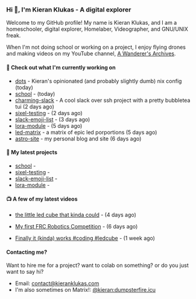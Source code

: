 ### Hi 👋, I'm Kieran Klukas - A digital explorer 

Welcome to my GitHub profile! My name is Kieran Klukas, and I am a homeschooler, digital explorer, Homelaber, Videographer, and GNU/UNIX freak.

When I'm not doing school or working on a project, I enjoy flying drones and making videos on my YouTube channel, [A Wanderer's Archives](https://youtube.com/@wanderer.archives).

#### 👷 Check out what I'm currently working on

- [dots](https://github.com/kcoderhtml/dots) - Kieran's opinionated (and probably slightly dumb) nix config (today)
- [school](https://github.com/kcoderhtml/school) -  (today)
- [charming-slack](https://github.com/kcoderhtml/charming-slack) - A cool slack over ssh project with a pretty bubbletea tui (2 days ago)
- [sixel-testing](https://github.com/kcoderhtml/sixel-testing) -  (2 days ago)
- [slack-emoji-list](https://github.com/kcoderhtml/slack-emoji-list) -  (3 days ago)
- [lora-module](https://github.com/kcoderhtml/lora-module) -  (5 days ago)
- [led-matrix](https://github.com/kcoderhtml/led-matrix) - a matrix of epic led porportions (5 days ago)
- [astro-site](https://github.com/kcoderhtml/astro-site) - my personal blog and site (6 days ago)

#### 🌱 My latest projects

- [school](https://github.com/kcoderhtml/school) - 
- [sixel-testing](https://github.com/kcoderhtml/sixel-testing) - 
- [slack-emoji-list](https://github.com/kcoderhtml/slack-emoji-list) - 
- [lora-module](https://github.com/kcoderhtml/lora-module) - 

#### 📺 A few of my latest videos

- [the little led cube that kinda could](https://www.youtube.com/watch?v=um7v7Y04vGw) - (4 days ago)

- [My first FRC Robotics Competition](https://www.youtube.com/watch?v=w_o2-eqkbCk) - (6 days ago)

- [Finally it (kinda) works #coding #ledcube](https://www.youtube.com/watch?v=Mfk6LF0zwZg) - (1 week ago)



#### Contacting me?

Want to hire me for a project? want to colab on something? or do you just want to say hi?

- Email: [contact@kieranklukas.com](mailto:contact@kieranklukas.com)
- I'm also sometimes on Matrix!: [@kieran:dumpsterfire.icu](https://matrix.to/#/@kieran.matrix.dumpsterfire.icu)
